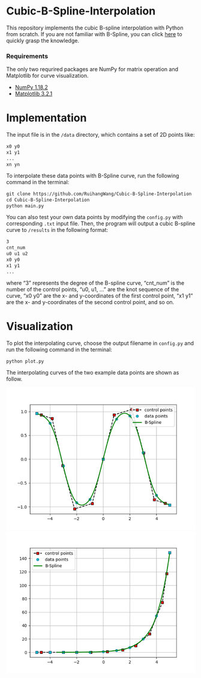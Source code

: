 # Cubic-B-Spline-Interpolation

This repository implements the cubic B-spline interpolation with Python from scratch. If you are not familiar with B-Spline, you can click [here](https://web.mit.edu/hyperbook/Patrikalakis-Maekawa-Cho/node17.html) to quickly grasp the knowledge.

### Requirements
The only two requrired packages are NumPy for matrix operation and Matplotlib for curve visualization.

* [NumPy 1.18.2](https://numpy.org/devdocs/release/1.18.0-notes.html)
* [Matplotlib 3.2.1](https://matplotlib.org)

# Implementation
The input file is in the ```/data``` directory, which contains a set of 2D points like:

```
x0 y0
x1 y1
...
xn yn
```

To interpolate these data points with B-Spline curve, run the following command in the terminal:

```
git clone https://github.com/RuihangWang/Cubic-B-Spline-Interpolation
cd Cubic-B-Spline-Interpolation
python main.py
```

You can also test your own data points by modifying the ```config.py``` with corresponding ```.txt``` input file. Then, the program will output a cubic B-spline curve to ```/results``` in the following format:

```
3
cnt_num
u0 u1 u2
x0 y0
x1 y1
...
```

where “3” represents the degree of the B-spline curve, “cnt_num” is the number of the control points, “u0, u1, …” are the knot sequence of the curve, “x0 y0” are the x- and y-coordinates of the first control point, “x1 y1” are the x- and y-coordinates of the second control point, and so on.

# Visualization
To plot the interpolating curve, choose the output filename in ```config.py``` and run 
the following command in the terminal:
```
python plot.py 
```
The interpolating curves of the two example data points
are shown as follow.

![result pic](./results/eg1out.png)
![result pic](./results/eg2out.png)